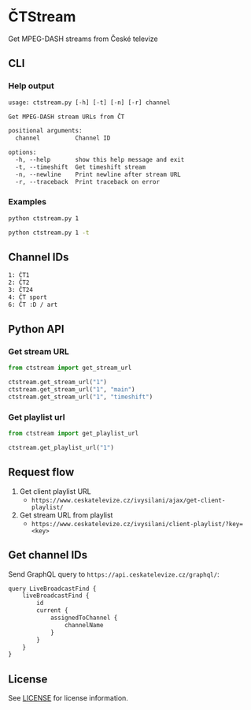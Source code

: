 # ČTStream

Get MPEG-DASH streams from České televize

## CLI

### Help output

```txt
usage: ctstream.py [-h] [-t] [-n] [-r] channel

Get MPEG-DASH stream URLs from ČT

positional arguments:
  channel          Channel ID

options:
  -h, --help       show this help message and exit
  -t, --timeshift  Get timeshift stream
  -n, --newline    Print newline after stream URL
  -r, --traceback  Print traceback on error
```

### Examples

```sh
python ctstream.py 1
```

```sh
python ctstream.py 1 -t
```

## Channel IDs

```txt
1: ČT1
2: ČT2
3: ČT24
4: ČT sport
6: ČT :D / art
```

## Python API

### Get stream URL

```py
from ctstream import get_stream_url

ctstream.get_stream_url("1")
ctstream.get_stream_url("1", "main")
ctstream.get_stream_url("1", "timeshift")
```

### Get playlist url

```py
from ctstream import get_playlist_url

ctstream.get_playlist_url("1")
```

## Request flow

1. Get client playlist URL
   - `https://www.ceskatelevize.cz/ivysilani/ajax/get-client-playlist/`
2. Get stream URL from playlist
   - `https://www.ceskatelevize.cz/ivysilani/client-playlist/?key=<key>`

## Get channel IDs

Send GraphQL query to `https://api.ceskatelevize.cz/graphql/`:

```txt
query LiveBroadcastFind {
    liveBroadcastFind {
        id
        current {
            assignedToChannel {
                channelName
            }
        }
    }
}
```

## License

See [LICENSE](LICENSE) for license information.
